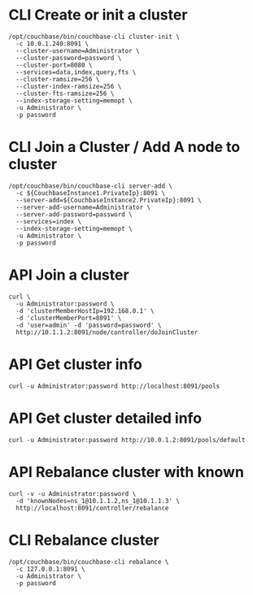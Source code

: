 # CLI Create or init a cluster
```
/opt/couchbase/bin/couchbase-cli cluster-init \
  -c 10.0.1.240:8091 \
  --cluster-username=Administrator \
  --cluster-password=password \
  --cluster-port=8080 \
  --services=data,index,query,fts \
  --cluster-ramsize=256 \
  --cluster-index-ramsize=256 \
  --cluster-fts-ramsize=256 \
  --index-storage-setting=memopt \
  -u Administrator \
  -p password
```

# CLI Join a Cluster / Add A node to cluster
```
/opt/couchbase/bin/couchbase-cli server-add \
  -c ${CouchbaseInstance1.PrivateIp}:8091 \
  --server-add=${CouchbaseInstance2.PrivateIp}:8091 \
  --server-add-username=Administrator \
  --server-add-password=password \
  --services=index \
  --index-storage-setting=memopt \
  -u Administrator \
  -p password
```

# API Join a cluster
```
curl \
  -u Administrator:password \
  -d 'clusterMemberHostIp=192.168.0.1' \
  -d 'clusterMemberPort=8091' \
  -d 'user=admin' -d 'password=password' \
  http://10.1.1.2:8091/node/controller/doJoinCluster
```

# API Get cluster info
`curl -u Administrator:password http://localhost:8091/pools`

# API Get cluster detailed info
`curl -u Administrator:password http://10.0.1.2:8091/pools/default`

# API Rebalance cluster with known
```
curl -v -u Administrator:password \
  -d 'knownNodes=ns_1@10.1.1.2,ns_1@10.1.1.3' \
  http://localhost:8091/controller/rebalance
```

# CLI Rebalance cluster
```
/opt/couchbase/bin/couchbase-cli rebalance \
  -c 127.0.0.1:8091 \
  -u Administrator \
  -p password
```
